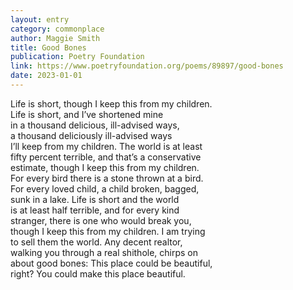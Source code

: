 ```yaml
---
layout: entry
category: commonplace
author: Maggie Smith
title: Good Bones
publication: Poetry Foundation
link: https://www.poetryfoundation.org/poems/89897/good-bones
date: 2023-01-01
---
```


Life is short, though I keep this from my children.
<br>Life is short, and I’ve shortened mine
<br>in a thousand delicious, ill-advised ways,
<br>a thousand deliciously ill-advised ways
<br>I’ll keep from my children. The world is at least
<br>fifty percent terrible, and that’s a conservative
<br>estimate, though I keep this from my children.
<br>For every bird there is a stone thrown at a bird.
<br>For every loved child, a child broken, bagged,
<br>sunk in a lake. Life is short and the world
<br>is at least half terrible, and for every kind
<br>stranger, there is one who would break you,
<br>though I keep this from my children. I am trying
<br>to sell them the world. Any decent realtor,
<br>walking you through a real shithole, chirps on
<br>about good bones: This place could be beautiful,
<br>right? You could make this place beautiful.
